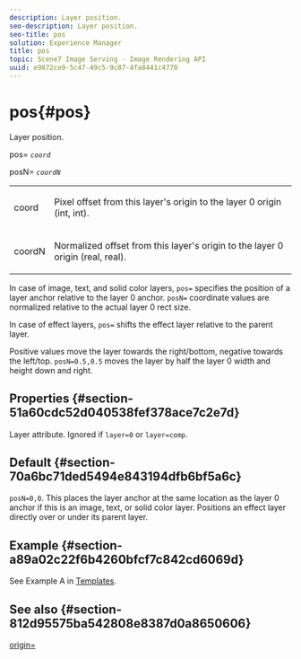 ```yaml
---
description: Layer position.
seo-description: Layer position.
seo-title: pos
solution: Experience Manager
title: pos
topic: Scene7 Image Serving - Image Rendering API
uuid: e9872ce9-5c47-49c5-9c87-4fa8441c4770
---
```


# pos{#pos}

Layer position.

pos= *`coord`*

posN= *`coordN`*

<table id="simpletable_754F76EE00BF4129B07502647FF172B7"> 
 <tr class="strow"> 
  <td class="stentry"> <p><span class="varname"> coord</span> </p> </td> 
  <td class="stentry"> <p>Pixel offset from this layer's origin to the layer 0 origin (int, int). </p></td> 
 </tr> 
 <tr class="strow"> 
  <td class="stentry"> <p><span class="varname"> coordN</span> </p></td> 
  <td class="stentry"> <p>Normalized offset from this layer's origin to the layer 0 origin (real, real). </p></td> 
 </tr> 
</table>

In case of image, text, and solid color layers, `pos=` specifies the position of a layer anchor relative to the layer 0 anchor. `posN=` coordinate values are normalized relative to the actual layer 0 rect size.

In case of effect layers, `pos=` shifts the effect layer relative to the parent layer.

Positive values move the layer towards the right/bottom, negative towards the left/top. `posN=0.5,0.5` moves the layer by half the layer 0 width and height down and right.

## Properties {#section-51a60cdc52d040538fef378ace7c2e7d}

Layer attribute. Ignored if `layer=0` or `layer=comp`.

## Default {#section-70a6bc71ded5494e843194dfb6bf5a6c}

`posN=0,0`. This places the layer anchor at the same location as the layer 0 anchor if this is an image, text, or solid color layer. Positions an effect layer directly over or under its parent layer.

## Example {#section-a89a02c22f6b4260bfcf7c842cd6069d}

See Example A in [Templates](../../../../../is-api/http-ref/image-serving-api-ref/c-http-protocol-reference/c-templates/c-templates.md#concept-3cd2d2adae0e41b2979b9640244d4d3e).

## See also {#section-812d95575ba542808e8387d0a8650606}

[origin=](../../../../../is-api/http-ref/image-serving-api-ref/c-http-protocol-reference/c-command-reference/r-origin.md#reference-e11c7ac06e2240cc884c3fec98f05138) 
